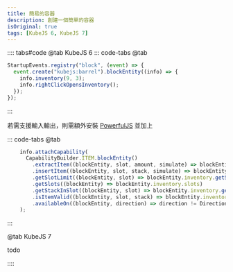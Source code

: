 ```yaml
---
title: 簡易的容器
description: 創建一個簡單的容器
isOriginal: true
tags: [KubeJS 6, KubeJS 7]
---
```


:::: tabs#code
@tab KubeJS 6
  ::: code-tabs
  @tab <StartupSide/>
  ```js
  StartupEvents.registry("block", (event) => {
    event.create("kubejs:barrel").blockEntity((info) => {
      info.inventory(9, 3);
      info.rightClickOpensInventory();
    });
  });
  ```
  :::

若需支援輸入輸出，則需額外安裝 [PowerfulJS](https://www.curseforge.com/minecraft/mc-mods/powerfuljs) 並加上

  ::: code-tabs
  @tab <StartupSide/>
  ```js
      info.attachCapability(
        CapabilityBuilder.ITEM.blockEntity()
          .extractItem((blockEntity, slot, amount, simulate) => blockEntity.inventory.extractItem(slot, amount, simulate))
          .insertItem((blockEntity, slot, stack, simulate) => blockEntity.inventory.insertItem(slot, stack, simulate))
          .getSlotLimit((blockEntity, slot) => blockEntity.inventory.getSlotLimit(slot))
          .getSlots((blockEntity) => blockEntity.inventory.slots)
          .getStackInSlot((blockEntity, slot) => blockEntity.inventory.getStackInSlot(slot))
          .isItemValid((blockEntity, slot, stack) => blockEntity.inventory.isItemValid(slot, stack))
          .availableOn((blockEntity, direction) => direction != Direction.UP)
      );
  ```
  :::

@tab KubeJS 7

todo

::::
